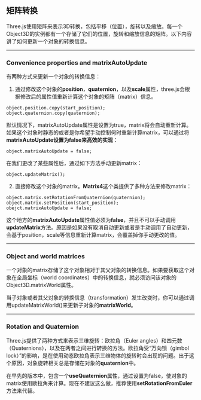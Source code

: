 ## 矩阵转换

Three.js使用矩阵来表示3D转换，包括平移（位置），旋转以及缩放。每一个Object3D的实例都有一个存储了它们的位置，旋转和缩放信息的矩阵。以下内容讲了如何更新一个对象的转换信息。

---

### Convenience properties and matrixAutoUpdate

有两种方式来更新一个对象的转换信息：

1. 通过修改这个对象的**position**，**quaternion**，以及**scale**属性，three.js会根据修改后的属性值重新计算这个对象的矩阵（matrix）信息。

```
object.position.copy(start_position);
object.quaternion.copy(quaternion);
```

默认情况下，matrixAutoUpdate属性是设置为true，matrix将会自动重新计算。如果这个对象时静态的或者是你希望手动控制何时重新计算matrix，可以通过将**matrixAutoUpdate设置为false来高效的实现**：

```
object.matrixAutoUpdate = false;
```

在我们更改了某些属性后，通过如下方法手动更新matrix：

```
object.updateMatrix();
```

2. 直接修改这个对象的matrix。**Matrix4**这个类提供了多种方法来修改matrix：

```
object.matrix.setRotationFromQuaternion(quaternion);
object.matrix.setPosition(start_position);
obejct.matrixAutoUpdate = false;
```

这个地方的**matrixAutoUpdate**属性值必须为**false**，并且不可以手动调用**updateMatrix**方法。原因是如果没有取消自动更新或者是手动调用了自动更新，会基于position，scale等信息重新计算matrix，会覆盖掉你手动更改的值。

---

### Object and world matrices

一个对象的matrix存储了这个对象相对于其父对象的转换信息。如果要获取这个对象在全局坐标（world coordinates）中的转换信息，就必须访问该对象的Object3D.matrixWorld属性。

当子对象或者其父对象的转换信息（transformation）发生改变时，你可以通过调用updateMatrixWorld()来更新子对象的**matrixWorld**。

---

### Rotation and Quaternion

Three.js提供了两种方式来表示三维旋转：欧拉角（Euler angles）和四元数（Quaternions），以及在两者之间进行转换的方法。欧拉角受“万向锁（gimbol lock）”的影响，是在使用动态欧拉角表示三维物体的旋转时会出现的问题。出于这个原因，对象旋转相关总是存储在对象的**quaternion**中。

在早先的版本中，包含一个**useQuaternion**属性，通过设置为false，使对象的matrix使用欧拉角来计算。现在不建议这么做，推荐使用**setRotationFromEuler**方法来代替。

